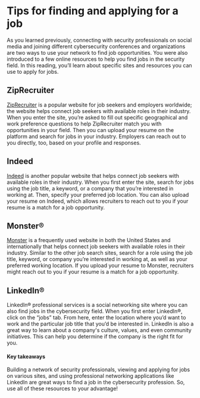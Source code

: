 # Tips for finding and applying for a job
As you learned previously, connecting with security professionals on social media and joining different cybersecurity conferences and organizations are two ways to use your network to find job opportunities. You were also introduced to a few online resources to help you find jobs in the security field. In this reading, you’ll learn about specific sites and resources you can use to apply for jobs.

## ZipRecruiter
[ZipRecruiter](https://www.ziprecruiter.co.uk/) is a popular website for job seekers and employers worldwide; the website helps connect job seekers with available roles in their industry. When you enter the site, you’re asked to fill out specific geographical and work preference questions to help ZipRecruiter match you with opportunities in your field. Then you can upload your resume on the platform and search for jobs in your industry. Employers can reach out to you directly, too, based on your profile and responses.

## Indeed
[Indeed](https://ph.indeed.com/?r=us) is another popular website that helps connect job seekers with available roles in their industry. When you first enter the site, search for jobs using the job title, a keyword, or a company that you’re interested in working at. Then, specify your preferred job location. You can also upload your resume on Indeed, which allows recruiters to reach out to you if your resume is a match for a job opportunity.

## Monster®
[Monster](https://www.foundit.com.ph/) is a frequently used website in both the United States and internationally that helps connect job seekers with available roles in their industry. Similar to the other job search sites, search for a role using the job title, keyword, or company you’re interested in working at, as well as your preferred working location. If you upload your resume to Monster, recruiters might reach out to you if your resume is a match for a job opportunity.

## LinkedIn® 
LinkedIn® professional services is a social networking site where you can also find jobs in the cybersecurity field. When you first enter LinkedIn®, click on the “jobs” tab. From here, enter the location where you’d want to work and the particular job title that you’d be interested in. LinkedIn is also a great way to learn about a company's culture, values, and even community initiatives. This can help you determine if the company is the right fit for you.

#### Key takeaways
Building a network of security professionals, viewing and applying for jobs on various sites, and using professional networking applications like LinkedIn are great ways to find a job in the cybersecurity profession. So, use all of these resources to your advantage!